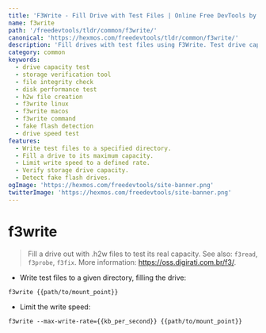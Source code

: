 ```yaml
---
title: 'F3Write - Fill Drive with Test Files | Online Free DevTools by Hexmos'
name: f3write
path: '/freedevtools/tldr/common/f3write/'
canonical: 'https://hexmos.com/freedevtools/tldr/common/f3write/'
description: 'Fill drives with test files using F3Write. Test drive capacity and performance with this simple command-line tool. Free online tool, no registration required.'
category: common
keywords:
  - drive capacity test
  - storage verification tool
  - file integrity check
  - disk performance test
  - h2w file creation
  - f3write linux
  - f3write macos
  - f3write command
  - fake flash detection
  - drive speed test
features:
  - Write test files to a specified directory.
  - Fill a drive to its maximum capacity.
  - Limit write speed to a defined rate.
  - Verify storage drive capacity.
  - Detect fake flash drives.
ogImage: 'https://hexmos.com/freedevtools/site-banner.png'
twitterImage: 'https://hexmos.com/freedevtools/site-banner.png'
---
```


# f3write

> Fill a drive out with .h2w files to test its real capacity.
> See also: `f3read`, `f3probe`, `f3fix`.
> More information: <https://oss.digirati.com.br/f3/>.

- Write test files to a given directory, filling the drive:

`f3write {{path/to/mount_point}}`

- Limit the write speed:

`f3write --max-write-rate={{kb_per_second}} {{path/to/mount_point}}`
